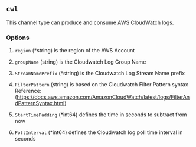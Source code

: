 ## `cwl`

This channel type can produce and consume AWS CloudWatch logs.

### Options


1. `region` (*string) is the region of the AWS Account

1. `groupName` (string) is the Cloudwatch Log Group Name

1. `StreamNamePrefix` (*string) is the Cloudwatch Log Stream Name prefix

1. `FilterPattern` (string) is based on the Cloudwatch Filter Pattern syntax
    Reference: (https://docs.aws.amazon.com/AmazonCloudWatch/latest/logs/FilterAndPatternSyntax.html)

1. `StartTimePadding` (*int64) defines the time in seconds to subtract from now

1. `PollInterval` (*int64) defines the Cloudwatch log poll time interval in seconds

